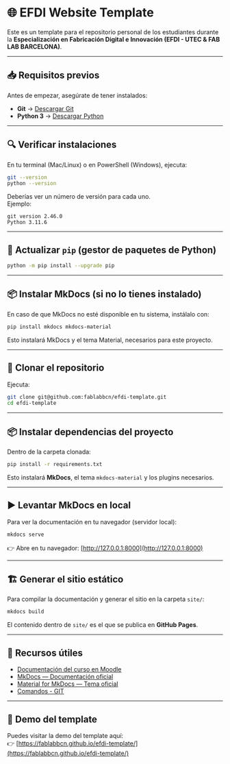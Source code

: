 # 🌐 EFDI Website Template

Este es un template para el repositorio personal de los estudiantes durante la **Especialización en Fabricación Digital e Innovación (EFDI - UTEC & FAB LAB BARCELONA)**.

---

## 📥 Requisitos previos

Antes de empezar, asegúrate de tener instalados:

- **Git** → [Descargar Git](https://git-scm.com/downloads)  
- **Python 3** → [Descargar Python](https://www.python.org/downloads/)  

---

## 🔍 Verificar instalaciones

En tu terminal (Mac/Linux) o en PowerShell (Windows), ejecuta:

```bash
git --version
python --version
```

Deberías ver un número de versión para cada uno.  
Ejemplo:
```
git version 2.46.0
Python 3.11.6
```

---

## 🔄 Actualizar `pip` (gestor de paquetes de Python)

```bash
python -m pip install --upgrade pip
```

---

## 📦 Instalar MkDocs (si no lo tienes instalado)

En caso de que MkDocs no esté disponible en tu sistema, instálalo con:

```bash
pip install mkdocs mkdocs-material
```

Esto instalará MkDocs y el tema Material, necesarios para este proyecto.

---

## 📂 Clonar el repositorio

Ejecuta:

```bash
git clone git@github.com:fablabbcn/efdi-template.git
cd efdi-template
```

---

## 📦 Instalar dependencias del proyecto

Dentro de la carpeta clonada:

```bash
pip install -r requirements.txt
```

Esto instalará **MkDocs**, el tema `mkdocs-material` y los plugins necesarios.

---

## ▶️ Levantar MkDocs en local

Para ver la documentación en tu navegador (servidor local):

```bash
mkdocs serve
```

👉 Abre en tu navegador: [http://127.0.0.1:8000](http://127.0.0.1:8000)

---

## 🏗️ Generar el sitio estático

Para compilar la documentación y generar el sitio en la carpeta `site/`:

```bash
mkdocs build
```

El contenido dentro de `site/` es el que se publica en **GitHub Pages**.

---

## 🔗 Recursos útiles

- [Documentación del curso en Moodle](https://ev1.utec.edu.uy/moodle/course/view.php?id=15375&section=1#tabs-tree-start)  
- [MkDocs — Documentación oficial](https://www.mkdocs.org/)  
- [Material for MkDocs — Tema oficial](https://squidfunk.github.io/mkdocs-material/)  
- [Comandos - GIT](https://education.github.com/git-cheat-sheet-education.pdf)
---

## 🚀 Demo del template

Puedes visitar la demo del template aquí:  
👉 [https://fablabbcn.github.io/efdi-template/](https://fablabbcn.github.io/efdi-template/)
